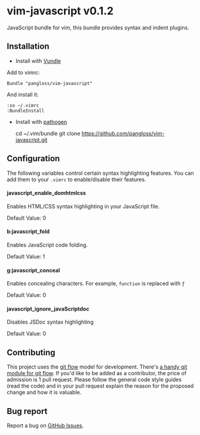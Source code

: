 # vim-javascript v0.1.2

JavaScript bundle for vim, this bundle provides syntax and indent plugins.

## Installation

- Install with [Vundle](https://github.com/gmarik/vundle)

Add to vimrc:

    Bundle "pangloss/vim-javascript"

And install it:

    :so ~/.vimrc
    :BundleInstall

- Install with [pathogen](https://github.com/tpope/vim-pathogen)

    cd ~/.vim/bundle
    git clone https://github.com/pangloss/vim-javascript.git

## Configuration

The following variables control certain syntax highlighting features. You can
add them to your `.vimrc` to enable/disable their features.

#### javascript_enable_domhtmlcss

Enables HTML/CSS syntax highlighting in your JavaScript file.

Default Value: 0

#### b:javascript_fold

Enables JavaScript code folding.

Default Value: 1

#### g:javascript_conceal

Enables concealing characters. For example, `function` is replaced with `ƒ`

Default Value: 0

#### javascript_ignore_javaScriptdoc

Disables JSDoc syntax highlighting

Default Value: 0

## Contributing

This project uses the [git 
flow](http://nvie.com/posts/a-successful-git-branching-model/) model for 
development. There's [a handy git module for git 
flow](//github.com/nvie/gitflow). If you'd like to be added as a contributor, 
the price of admission is 1 pull request. Please follow the general code style 
guides (read the code) and in your pull request explain the reason for the 
proposed change and how it is valuable. 

## Bug report

Report a bug on [GitHub Issues](https://github.com/pangloss/vim-javascript/issues).
